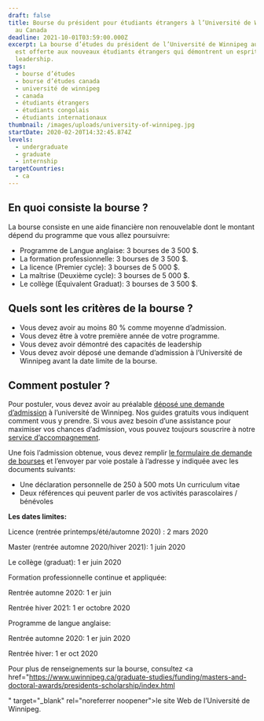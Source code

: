```yaml
---
draft: false
title: Bourse du président pour étudiants étrangers à l’Université de Winnipeg
  au Canada
deadline: 2021-10-01T03:59:00.000Z
excerpt: La bourse d’études du président de l’Université de Winnipeg au Canada
  est offerte aux nouveaux étudiants étrangers qui démontrent un esprit de
  leadership.
tags:
  - bourse d’études
  - bourse d’études canada
  - université de winnipeg
  - canada
  - étudiants étrangers
  - étudiants congolais
  - étudiants internationaux
thumbnail: /images/uploads/university-of-winnipeg.jpg
startDate: 2020-02-20T14:32:45.874Z
levels:
  - undergraduate
  - graduate
  - internship
targetCountries:
  - ca
---
```

## En quoi consiste la bourse ?

La bourse consiste en une aide financière non renouvelable dont le montant dépend du programme que vous allez poursuivre:

* Programme de Langue anglaise: 3 bourses de 3 500 $.
* La formation professionnelle: 3 bourses de 3 500 $.
* La licence (Premier cycle): 3 bourses de 5 000 $.
* La maîtrise (Deuxième cycle): 3 bourses de 5 000 $.
* Le collège (Équivalent Graduat): 3 bourses de 3 500 $.

## Quels sont les critères de la bourse ?

* Vous devez avoir au moins 80 % comme moyenne d’admission.
* Vous devez être à votre première année de votre programme.
* Vous devez avoir démontré des capacités de leadership
* Vous devez avoir déposé une demande d’admission à l’Université de Winnipeg avant la date limite de la bourse.

## Comment postuler ?

Pour postuler, vous devez avoir au préalable [déposé une demande d’admission](/guides/canada/admission) à l’université de Winnipeg. Nos guides gratuits vous indiquent comment vous y prendre. Si vous avez besoin d’une assistance pour maximiser vos chances d’admission, vous pouvez toujours souscrire à notre [service d’accompagnement](/accompagnement).

Une fois l’admission obtenue, vous devez remplir <a href="https://www.uwinnipeg.ca/awards/docs/fw19_pres-schol-for-world-leaders-application.pdf" target="_blank" rel="noopener noreferrer">le formulaire de demande de bourses</a> et l’envoyer par voie postale à l’adresse y indiquée avec les documents suivants:

* Une déclaration personnelle de 250 à 500 mots Un curriculum vitae
* Deux références qui peuvent parler de vos activités parascolaires / bénévoles

**Les dates limites:**

Licence (rentrée printemps/été/automne 2020) : 2 mars 2020

Master (rentrée automne 2020/hiver 2021): 1 juin 2020

Le collège (graduat): 1 er juin 2020

Formation professionnelle continue et appliquée:

Rentrée automne 2020: 1 er juin

Rentrée hiver 2021: 1 er octobre 2020

Programme de langue anglaise:

Rentrée automne 2020: 1 er juin 2020

Rentrée hiver: 1 er oct 2020

Pour plus de renseignements sur la bourse, consultez <a href="<https://www.uwinnipeg.ca/graduate-studies/funding/masters-and-doctoral-awards/presidents-scholarship/index.html>

" target="_blank" rel="noreferrer noopener">le site Web de l’Université de Winnipeg.</a>